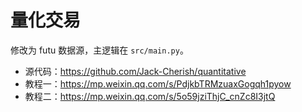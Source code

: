 # 量化交易

修改为 futu 数据源，主逻辑在 `src/main.py`。

- 源代码：https://github.com/Jack-Cherish/quantitative
- 教程一：https://mp.weixin.qq.com/s/PdjkbTRMzuaxGogqh1pyow
- 教程二：https://mp.weixin.qq.com/s/5o59jziThjC_cnZc8I3jtQ
